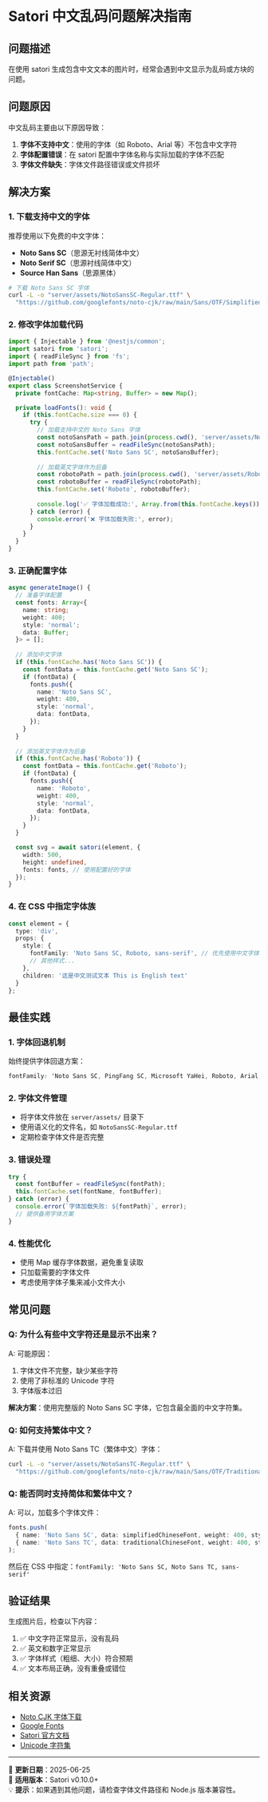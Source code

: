 # Satori 中文乱码问题解决指南

## 问题描述

在使用 satori 生成包含中文文本的图片时，经常会遇到中文显示为乱码或方块的问题。

## 问题原因

中文乱码主要由以下原因导致：

1. **字体不支持中文**：使用的字体（如 Roboto、Arial 等）不包含中文字符
2. **字体配置错误**：在 satori 配置中字体名称与实际加载的字体不匹配
3. **字体文件缺失**：字体文件路径错误或文件损坏

## 解决方案

### 1. 下载支持中文的字体

推荐使用以下免费的中文字体：

- **Noto Sans SC**（思源无衬线简体中文）
- **Noto Serif SC**（思源衬线简体中文）
- **Source Han Sans**（思源黑体）

```bash
# 下载 Noto Sans SC 字体
curl -L -o "server/assets/NotoSansSC-Regular.ttf" \
  "https://github.com/googlefonts/noto-cjk/raw/main/Sans/OTF/SimplifiedChinese/NotoSansCJKsc-Regular.otf"
```

### 2. 修改字体加载代码

```typescript
import { Injectable } from '@nestjs/common';
import satori from 'satori';
import { readFileSync } from 'fs';
import path from 'path';

@Injectable()
export class ScreenshotService {
  private fontCache: Map<string, Buffer> = new Map();

  private loadFonts(): void {
    if (this.fontCache.size === 0) {
      try {
        // 加载支持中文的 Noto Sans 字体
        const notoSansPath = path.join(process.cwd(), 'server/assets/NotoSansSC-Regular.ttf');
        const notoSansBuffer = readFileSync(notoSansPath);
        this.fontCache.set('Noto Sans SC', notoSansBuffer);
        
        // 加载英文字体作为后备
        const robotoPath = path.join(process.cwd(), 'server/assets/Roboto-Regular.ttf');
        const robotoBuffer = readFileSync(robotoPath);
        this.fontCache.set('Roboto', robotoBuffer);
        
        console.log('✅ 字体加载成功:', Array.from(this.fontCache.keys()));
      } catch (error) {
        console.error('❌ 字体加载失败:', error);
      }
    }
  }
}
```

### 3. 正确配置字体

```typescript
async generateImage() {
  // 准备字体配置
  const fonts: Array<{
    name: string;
    weight: 400;  
    style: 'normal';
    data: Buffer;
  }> = [];
  
  // 添加中文字体
  if (this.fontCache.has('Noto Sans SC')) {
    const fontData = this.fontCache.get('Noto Sans SC');
    if (fontData) {
      fonts.push({
        name: 'Noto Sans SC',
        weight: 400,
        style: 'normal',
        data: fontData,
      });
    }
  }
  
  // 添加英文字体作为后备
  if (this.fontCache.has('Roboto')) {
    const fontData = this.fontCache.get('Roboto');
    if (fontData) {
      fonts.push({
        name: 'Roboto',
        weight: 400,
        style: 'normal',
        data: fontData,
      });
    }
  }

  const svg = await satori(element, {
    width: 500,
    height: undefined,
    fonts: fonts, // 使用配置好的字体
  });
}
```

### 4. 在 CSS 中指定字体族

```typescript
const element = {
  type: 'div',
  props: {
    style: {
      fontFamily: 'Noto Sans SC, Roboto, sans-serif', // 优先使用中文字体
      // 其他样式...
    },
    children: '这是中文测试文本 This is English text'
  }
};
```

## 最佳实践

### 1. 字体回退机制

始终提供字体回退方案：

```css
fontFamily: 'Noto Sans SC, PingFang SC, Microsoft YaHei, Roboto, Arial, sans-serif'
```

### 2. 字体文件管理

- 将字体文件放在 `server/assets/` 目录下
- 使用语义化的文件名，如 `NotoSansSC-Regular.ttf`
- 定期检查字体文件是否完整

### 3. 错误处理

```typescript
try {
  const fontBuffer = readFileSync(fontPath);
  this.fontCache.set(fontName, fontBuffer);
} catch (error) {
  console.error(`字体加载失败: ${fontPath}`, error);
  // 提供备用字体方案
}
```

### 4. 性能优化

- 使用 Map 缓存字体数据，避免重复读取
- 只加载需要的字体文件
- 考虑使用字体子集来减小文件大小

## 常见问题

### Q: 为什么有些中文字符还是显示不出来？

A: 可能原因：
1. 字体文件不完整，缺少某些字符
2. 使用了非标准的 Unicode 字符
3. 字体版本过旧

**解决方案**：使用完整版的 Noto Sans SC 字体，它包含最全面的中文字符集。

### Q: 如何支持繁体中文？

A: 下载并使用 Noto Sans TC（繁体中文）字体：

```bash
curl -L -o "server/assets/NotoSansTC-Regular.ttf" \
  "https://github.com/googlefonts/noto-cjk/raw/main/Sans/OTF/TraditionalChinese/NotoSansCJKtc-Regular.otf"
```

### Q: 能否同时支持简体和繁体中文？

A: 可以，加载多个字体文件：

```typescript
fonts.push(
  { name: 'Noto Sans SC', data: simplifiedChineseFont, weight: 400, style: 'normal' },
  { name: 'Noto Sans TC', data: traditionalChineseFont, weight: 400, style: 'normal' }
);
```

然后在 CSS 中指定：`fontFamily: 'Noto Sans SC, Noto Sans TC, sans-serif'`

## 验证结果

生成图片后，检查以下内容：

1. ✅ 中文字符正常显示，没有乱码
2. ✅ 英文和数字正常显示
3. ✅ 字体样式（粗细、大小）符合预期
4. ✅ 文本布局正确，没有重叠或错位

## 相关资源

- [Noto CJK 字体下载](https://github.com/googlefonts/noto-cjk)
- [Google Fonts](https://fonts.google.com/)
- [Satori 官方文档](https://github.com/vercel/satori)
- [Unicode 字符集](https://unicode.org/)

---

📝 **更新日期**：2025-06-25  
🔧 **适用版本**：Satori v0.10.0+  
💡 **提示**：如果遇到其他问题，请检查字体文件路径和 Node.js 版本兼容性。
